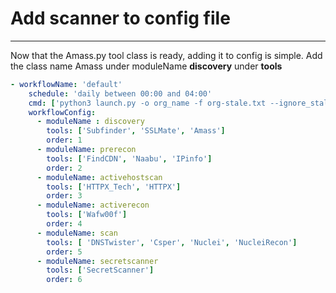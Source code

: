 # Add scanner to config file
---

Now that the Amass.py tool class is ready, adding it to config is simple. Add the class name Amass under moduleName **discovery** under **tools**

```yaml
- workflowName: 'default'
    schedule: 'daily between 00:00 and 04:00'
    cmd: ['python3 launch.py -o org_name -f org-stale.txt --ignore_stale --stale']
    workflowConfig:
      - moduleName : discovery
        tools: ['Subfinder', 'SSLMate', 'Amass'] 
        order: 1
      - moduleName: prerecon
        tools: ['FindCDN', 'Naabu', 'IPinfo'] 
        order: 2
      - moduleName: activehostscan
        tools: ['HTTPX_Tech', 'HTTPX']
        order: 3
      - moduleName: activerecon
        tools: ['Wafw00f']
        order: 4
      - moduleName: scan
        tools: [ 'DNSTwister', 'Csper', 'Nuclei', 'NucleiRecon']
        order: 5
      - moduleName: secretscanner
        tools: ['SecretScanner']
        order: 6
```
